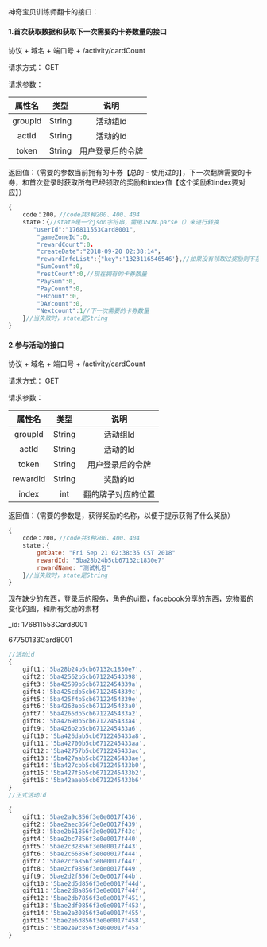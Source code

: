神奇宝贝训练师翻卡的接口：

#### 1.首次获取数据和获取下一次需要的卡券数量的接口

协议 + 域名 + 端口号 + /activity/cardCount

请求方式： GET

请求参数： 

| 属性名  |  类型  |       说明       |
| :-----: | :----: | :--------------: |
| groupId | String |     活动组Id     |
|  actId  | String |     活动的Id     |
|  token  | String | 用户登录后的令牌 |

返回值：（需要的参数当前拥有的卡券【总的 - 使用过的】，下一次翻牌需要的卡券，和首次登录时获取所有已经领取的奖励和index值【这个奖励和index要对应】）

~~~js
{
    code：200，//code共3种200、400、404
    state：{//state是一个json字符串，需用JSON.parse（）来进行转换
       "userId":"176811553Card8001",
        "gameZoneId":0,
        "rewardCount":0，
        "createDate":"2018-09-20 02:38:14"，
        "rewardInfoList":{"key":'1323116546546'},//如果没有领取过奖励则不存在这个属性，如有，key代表是index，value代表奖励的Id
        "SumCount":0,
        "restCount":0,//现在拥有的卡券数量
        "PaySum":0,
        "PayCount":0,   
        "FBcount":0, 
        "DAYcount":0,
        "Nextcount":1//下一次需要的卡券数量
    }//当失败时，state是String
}
~~~

#### 2.参与活动的接口

协议 + 域名 + 端口号 + /activity/cardCount

请求方式： GET

请求参数： 

|  属性名  |  类型  |        说明        |
| :------: | :----: | :----------------: |
| groupId  | String |      活动组Id      |
|  actId   | String |      活动的Id      |
|  token   | String |  用户登录后的令牌  |
| rewardId | String |      奖励的Id      |
|  index   |  int   | 翻的牌子对应的位置 |

返回值：（需要的参数是，获得奖励的名称，以便于提示获得了什么奖励）

```js
{
    code：200，//code共3种200、400、404
    state：{
        getDate: "Fri Sep 21 02:38:35 CST 2018"
		rewardId: "5ba28b24b5cb67132c1830e7"
		rewardName: "测试礼包"
    }//当失败时，state是String
}
```

现在缺少的东西，登录后的服务，角色的ui图，facebook分享的东西，宠物蛋的变化的图，和所有奖励的素材

_id: 176811553Card8001

67750133Card8001

~~~js
//活动id
{
	gift1：'5ba28b24b5cb67132c1830e7',   
	gift2：'5ba42562b5cb671224543398', 
    gift3：'5ba42599b5cb67122454339a', 
    gift4：'5ba425cdb5cb67122454339c', 
    gift5：'5ba425f4b5cb67122454339e', 
    gift6：'5ba4263eb5cb6712245433a0', 
    gift7：'5ba4265db5cb6712245433a2', 
    gift8：'5ba42690b5cb6712245433a4', 
    gift9：'5ba426b2b5cb6712245433a6', 
    gift10：'5ba426dab5cb6712245433a8', 
    gift11：'5ba42700b5cb6712245433aa', 
    gift12：'5ba42757b5cb6712245433ac', 
    gift13：'5ba427aab5cb6712245433ae', 
    gift14：'5ba427cbb5cb6712245433b0', 
    gift15：'5ba427f5b5cb6712245433b2', 
    gift16：'5ba42aaeb5cb6712245433b6' 
}
//正式活动Id

{
  	gift1：'5bae2a9c856f3e0e0017f436',   
	gift2：'5bae2aec856f3e0e0017f439', 
    gift3：'5bae2b51856f3e0e0017f43c', 
    gift4：'5bae2bc7856f3e0e0017f440', 
    gift5：'5bae2c32856f3e0e0017f443', 
    gift6：'5bae2c66856f3e0e0017f444', 
    gift7：'5bae2cca856f3e0e0017f447', 
    gift8：'5bae2cf9856f3e0e0017f449', 
    gift9：'5bae2d2f856f3e0e0017f44b', 
    gift10：'5bae2d5d856f3e0e0017f44d', 
    gift11：'5bae2d8a856f3e0e0017f44f', 
    gift12：'5bae2db7856f3e0e0017f451', 
    gift13：'5bae2df0856f3e0e0017f453', 
    gift14：'5bae2e30856f3e0e0017f455', 
    gift15：'5bae2e6d856f3e0e0017f458', 
    gift16：'5bae2e9c856f3e0e0017f45a'   
}
~~~
